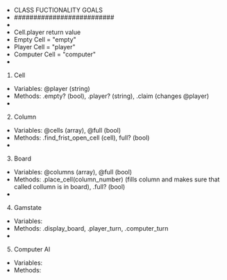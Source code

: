 - CLASS FUCTIONALITY GOALS
- ##########################
-
- Cell.player return value
- Empty Cell = "empty"
- Player Cell = "player"
- Computer Cell = "computer"
- 
1. Cell
- Variables: @player (string)
- Methods: .empty? (bool), .player? (string), .claim (changes @player)
- 
2. Column
- Variables: @cells (array), @full (bool)
- Methods: .find_frist_open_cell (cell), full? (bool)
- 
3. Board
- Variables: @columns (array), @full (bool)
- Methods: .place_cell(column_number) (fills column and makes sure that called collumn is in board), .full? (bool)
- 
4. Gamstate
- Variables: 
- Methods: .display_board, .player_turn, .computer_turn
-
5. Computer AI
- Variables: 
- Methods: 